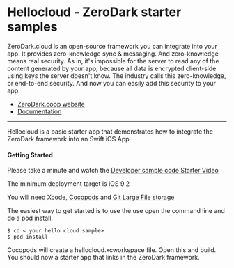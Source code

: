 # Hellocloud - ZeroDark starter samples

 ZeroDark.cloud is an open-source framework you can integrate into your app. It provides zero-knowledge sync & messaging. And zero-knowledge means real security.  As in, it's impossible for the server to read any of the content generated by your app, because all data is encrypted client-side using keys the server doesn't know. The industry calls this zero-knowledge, or end-to-end security. And now you can easily add this security to your app.

- [ZeroDark.coop website](https://www.zerodark.coop)
- [Documentation](https://zerodarkcloud.readthedocs.io/en/latest/)

---

Hellocloud is a basic starter app that demonstrates how to integrate the ZeroDark framework into an Swift iOS App

#### Getting Started

Please take a minute and watch the [Developer sample code Starter Video](https://www.youtube.com/watch?v=NrxGrkK7Rvo)

The minimum deployment target is iOS 9.2 

You will need Xcode, [Cocopods](https://cocoapods.org) and [Git Large File storage](https://git-lfs.github.com) 

The easiest way to get started is to use the use open the command line and do a pod install.

```shell
$ cd < your hello cloud sample>
$ pod install     
```

Cocopods will create a  hellocloud.xcworkspace file.  Open this and build. You should now a starter app that links in the ZeroDark framework.


